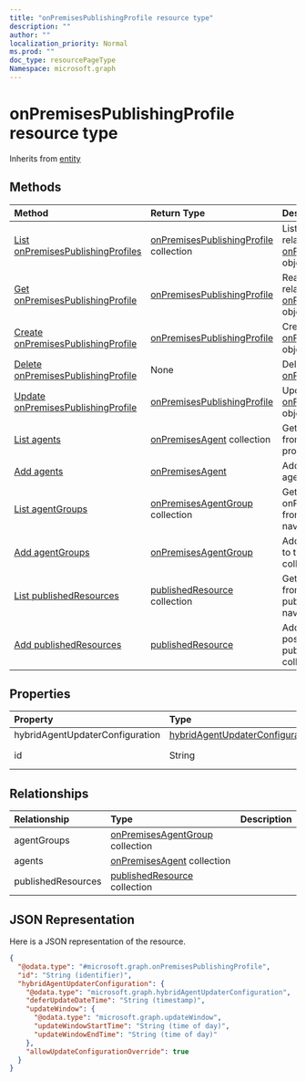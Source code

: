 ```yaml
---
title: "onPremisesPublishingProfile resource type"
description: ""
author: ""
localization_priority: Normal
ms.prod: ""
doc_type: resourcePageType
Namespace: microsoft.graph
---
```



# onPremisesPublishingProfile resource type




Inherits from [entity](../resources/entity.md)

## Methods
|Method|Return Type|Description|
|:---|:---|:---|
|[List onPremisesPublishingProfiles](../api/onpremisespublishingprofile-list.md)|[onPremisesPublishingProfile](../resources/onPremisesPublishingProfile.md) collection|List properties and relationships of the [onPremisesPublishingProfile](../resources/onpremisespublishingprofile.md) objects.|
|[Get onPremisesPublishingProfile](../api/onpremisespublishingprofile-get.md)|[onPremisesPublishingProfile](../resources/onPremisesPublishingProfile.md)|Read properties and relationships of the [onPremisesPublishingProfile](../resources/onpremisespublishingprofile.md) object.|
|[Create onPremisesPublishingProfile](../api/onpremisespublishingprofile-post-onpremisespublishingprofiles.md)|[onPremisesPublishingProfile](../resources/onPremisesPublishingProfile.md)|Create a new [onPremisesPublishingProfile](../resources/onpremisespublishingprofile.md) object.|
|[Delete onPremisesPublishingProfile](../api/onpremisespublishingprofile-delete.md)|None|Deletes a [onPremisesPublishingProfile](../resources/onpremisespublishingprofile.md).|
|[Update onPremisesPublishingProfile](../api/onpremisespublishingprofile-update.md)|[onPremisesPublishingProfile](../resources/onPremisesPublishingProfile.md)|Update the properties of a [onPremisesPublishingProfile](../resources/onpremisespublishingprofile.md) object.|
|[List agents](../api/onpremisespublishingprofile-list-agents.md)|[onPremisesAgent](../resources/onPremisesAgent.md) collection|Get the onPremisesAgents from the agents navigation property.|
|[Add agents](../api/onpremisespublishingprofile-post-agents.md)|[onPremisesAgent](../resources/onPremisesAgent.md)|Add agents by posting to the agents collection.|
|[List agentGroups](../api/onpremisespublishingprofile-list-agentgroups.md)|[onPremisesAgentGroup](../resources/onPremisesAgentGroup.md) collection|Get the onPremisesAgentGroups from the agentGroups navigation property.|
|[Add agentGroups](../api/onpremisespublishingprofile-post-agentgroups.md)|[onPremisesAgentGroup](../resources/onPremisesAgentGroup.md)|Add agentGroups by posting to the agentGroups collection.|
|[List publishedResources](../api/onpremisespublishingprofile-list-publishedresources.md)|[publishedResource](../resources/publishedResource.md) collection|Get the publishedResources from the publishedResources navigation property.|
|[Add publishedResources](../api/onpremisespublishingprofile-post-publishedresources.md)|[publishedResource](../resources/publishedResource.md)|Add publishedResources by posting to the publishedResources collection.|

## Properties
|Property|Type|Description|
|:---|:---|:---|
|hybridAgentUpdaterConfiguration|[hybridAgentUpdaterConfiguration](../resources/hybridAgentUpdaterConfiguration.md)||
|id|String| Inherited from [entity](../resources/entity.md)|

## Relationships
|Relationship|Type|Description|
|:---|:---|:---|
|agentGroups|[onPremisesAgentGroup](../resources/onPremisesAgentGroup.md) collection||
|agents|[onPremisesAgent](../resources/onPremisesAgent.md) collection||
|publishedResources|[publishedResource](../resources/publishedResource.md) collection||

## JSON Representation
Here is a JSON representation of the resource.
<!-- {
  "blockType": "resource",
  "keyProperty": "id",
  "@odata.type": "microsoft.graph.onPremisesPublishingProfile",
  "baseType": "microsoft.graph.entity",
  "openType": false
}
-->
``` json
{
  "@odata.type": "#microsoft.graph.onPremisesPublishingProfile",
  "id": "String (identifier)",
  "hybridAgentUpdaterConfiguration": {
    "@odata.type": "microsoft.graph.hybridAgentUpdaterConfiguration",
    "deferUpdateDateTime": "String (timestamp)",
    "updateWindow": {
      "@odata.type": "microsoft.graph.updateWindow",
      "updateWindowStartTime": "String (time of day)",
      "updateWindowEndTime": "String (time of day)"
    },
    "allowUpdateConfigurationOverride": true
  }
}
```

